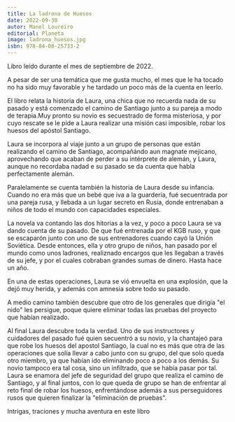```yaml
---
title: La ladrona de Huesos
date: 2022-09-30
autor: Manel Loureiro
editorial: Planeta
image: ladrona_huesos.jpg
isbn: 978-84-08-25733-2
---
```


Libro leído durante el mes de septiembre de 2022.

A pesar de ser una temática que me gusta mucho, el mes que le ha tocado no ha sido muy favorable y he tardado un poco más de la cuenta en leerlo.

El libro relata la historia de Laura, una chica que no recuerda nada de su pasado y está comenzado el camino de Santiago junto a su pareja a modo de terapia.Muy pronto su novio es secuestrado de forma misteriosa, y por cuyo rescate se le pide a Laura realizar una misión casi imposible, robar los huesos del apóstol Santiago.

Laura se incorpora al viaje junto a un grupo de personas que están realizando el camino de Santiago, acompañándo aun magnate mejicano, aprovechando que acaban de perder a su intérprete de alemán, y Laura, aunque no recordaba nadad e su pasado se da cuenta que habla perfectamente alemán.

Paralelamente se cuenta también la historia de Laura desde su infancia. Cuando no era más que un bebé que iva a la guardería, fué secuentrada por una pareja rusa, y llebada a un lugar secreto en Rusia, donde entrenaban a niños de todo el mundo con capacidades especiales.

La novela va contando las dos hitorias a la vez, y poco a poco Laura se va dando cuenta de su pasado. De que fué entrenada por el KGB ruso, y que se escaparón junto con uno de sus entrenadores cuando cayó la Unión Soviética. Desde entonces, ella y otro grupo de niños, han pasado por el mundo como unos ladrones, realiznado encargos que les llegaban a través de su jefe, y por el cuales cobraban grandes sumas de dinero. Hasta hace un año.

En una de estas operaciones, Laura se vió envuelta en una explosión, que la dejó muy herida, y además con amnesia sobre todo su pasado.

A medio camino también descubre que otro de los generales que dirigía "el nido" les persigue, poque quiere eliminar todas las pruebas del proyecto que habían realizado.

Al final Laura descubre toda la verdad. Uno de sus instructores y cuidadores del pasado fué quien secuentró a su novio, y la chantajeó para que robe los huesos del apostol Santiago, la cual no es más que otra de las operaciones que solía llevar a cabo junto con su grupo, del que solo queda otro miembro, ya que habían ido eliminando poco a poco a los demás. Su novio tampoco era tal cosa, sino un infiltrado, que se había pasar por tal. Laura se enamora del jefe de seguridad del grupo que realiza el camino de Santiago, y al final juntos, con lo que queda de grupo se han de enfrentar al reto final de robar los huesos, enfrentándose además a sus perseguidores rusos que quieren finalizar la "eliminación de pruebas".

Intrigas, traciones y mucha aventura en este libro
